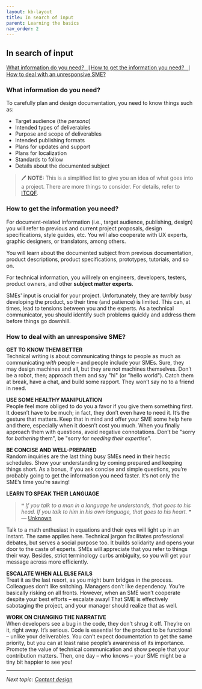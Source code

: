 ```yaml
---
layout: kb-layout
title: In search of input
parent: Learning the basics
nav_order: 2
---
```


## In search of input

[What information do you need?⎹](#what-information-do-you-need) [How to get the information you need?⎹](#how-to-get-the-information-you-need) [How to deal with an unresponsive SME?](#how-to-deal-with-an-unresponsive-sme)

### What information do you need?

To carefully plan and design documentation, you need to know things such as:

* Target audience (the *persona*)
* Intended types of deliverables
* Purpose and scope of deliverables
* Intended publishing formats
* Plans for updates and support
* Plans for localization
* Standards to follow
* Details about the documented subject

> 🖊️ **NOTE:** This is a simplified list to give you an idea of what goes into a project. There are more things to consider. For details, refer to [ITCQF](https://itcqf.org/materials/).

### How to get the information you need?

For document-related information (i.e., target audience, publishing, design) you will refer to previous and current project proposals, design specifications, style guides, etc. You will also cooperate with UX experts, graphic designers, or translators, among others.  

You will learn about the documented subject from previous documentation, product descriptions, product specifications, prototypes, tutorials, and so on.  

For technical information, you will rely on engineers, developers, testers, product owners, and other **subject matter experts**.  

SMEs' input is crucial for your project. Unfortunately, they are *terribly busy* developing the product, so their time (and patience) is limited. This can, at times, lead to tensions between you and the experts. As a technical communicator, you should identify such problems quickly and address them before things go downhill.  

### How to deal with an unresponsive SME?

**GET TO KNOW THEM BETTER**  
Technical writing is about communicating things *to* people as much as communicating *with* people – and people include your SMEs. Sure, they may design machines and all, but they are not machines themselves. Don’t be a robot, then; approach them and say "hi" (or "hello world"). Catch them at break, have a chat, and build some rapport. They won’t say no to a friend in need.

**USE SOME HEALTHY MANIPULATION**  
People feel more obliged to do you a favor if you give them something first. It doesn’t have to be much; in fact, they don’t even have to need it. It’s the gesture that matters. Keep that in mind and offer your SME some help here and there, especially when it doesn’t cost you much. When you finally approach them with questions, avoid negative connotations. Don’t be "sorry for *bothering* them", be "sorry for *needing their expertise*".

**BE CONCISE AND WELL-PREPARED**  
Random inquiries are the last thing busy SMEs need in their hectic schedules. Show your understanding by coming prepared and keeping things short. As a bonus, if you ask concise and simple questions, you’re probably going to get the information you need faster. It’s not only the SME’s time you’re saving!

**LEARN TO SPEAK THEIR LANGUAGE**  
> ❝ *If you talk to a man in a language he understands, that goes to his head. If you talk to him in his own language, that goes to his heart.* ❞  
>— [Unknown](https://scholar.harvard.edu/pierredegalbert/node/632263)

Talk to a math enthusiast in equations and their eyes will light up in an instant. The same applies here. Technical jargon facilitates professional debates, but serves a social purpose too. It builds solidarity and opens your door to the caste of experts. SMEs will appreciate that you refer to things their way. Besides, strict terminology curbs ambiguity, so you will get your message across more efficiently.

**ESCALATE WHEN ALL ELSE FAILS**  
Treat it as the last resort, as you might burn bridges in the process. Colleagues don’t like snitching. Managers don’t like dependency. You’re basically risking on all fronts. However, when an SME won’t cooperate despite your best efforts – escalate away! That SME is effectively sabotaging the project, and your manager should realize that as well.

**WORK ON CHANGING THE NARRATIVE**  
When developers see a bug in the code, they don’t shrug it off. They’re on it, right away. It’s serious. Code is essential for the product to be functional – unlike your deliverables. You can’t expect documentation to get the same priority, but you can at least raise people’s awareness of its importance. Promote the value of technical communication and show people that your contribution matters. Then, one day – who knows – your SME might be a tiny bit happier to see you!  

---

*Next topic: [Content design](../3-content-design/)*
